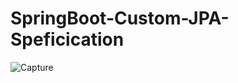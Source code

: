 # SpringBoot-Custom-JPA-Speficication

![Capture](https://user-images.githubusercontent.com/15135199/92202239-bf529c00-eea8-11ea-9083-7eedd7c29722.JPG)